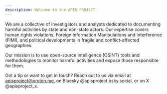 ```yaml
---
description: Welcome to the APIS PROJECT.
---
```

We are a collective of investigators and analysts dedicated to documenting harmful activities by state and non-state actors. Our expertise covers human rights violations, Foreign Information Manipulations and Interference (FIMI), and political developments in fragile and conflict-affected geographies.

Our mission is to use open-source intelligence (OSINT) tools and methodologies to monitor harmful activities and expose those responsible for them.

Got a tip or want to get in touch? Reach out to us via email at [apisproject@proton.me](mailto:apisproject@proton.me), on Bluesky @apisproject.bsky.social, or on X @apisproject_x.
